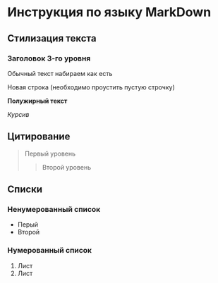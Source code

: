  # Инструкция по языку MarkDown

 ## Стилизация текста

 ### Заголовок 3-го уровня

 Обычный текст набираем как есть

 Новая строка (необходимо проустить пустую строчку)

 **Полужирный текст**

 *Курсив*

## Цитирование 

>Первый уровень
>>Второй уровень

## Списки

### Ненумерованный список
* Перый
* Второй

### Нумерованный список
1. Лист
2. Лист 
